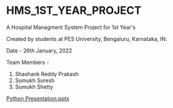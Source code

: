 # HMS_1ST_YEAR_PROJECT
 A Hospital Managment System Project for 1st Year's
 
 Created by students at PES University, Bengaluru, Karnataka, IN.
 
 
 Date - 26th January, 2022
 
 Team Members -
 1) Shashank Reddy Prakash
 2) Sumukh Suresh
 3) Sumukh Shetty


[Python Presentation.pptx](https://github.com/anonymous0905/HMS_1ST_YEAR_PROJECT/files/7944217/Python.Presentation.pptx)
